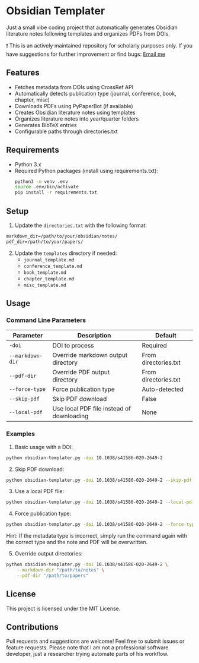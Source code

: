 # Obsidian Templater

Just a small vibe coding project that automatically generates Obsidian literature notes following templates and organizes PDFs from DOIs.

❗ This is an actively maintained repository for scholarly purposes only. If you have suggestions for further improvement or find bugs: [Email me](mailto:nico.giessmann@uni-luebeck.de)

## Features

- Fetches metadata from DOIs using CrossRef API
- Automatically detects publication type (journal, conference, book, chapter, misc)
- Downloads PDFs using PyPaperBot (if available)
- Creates Obsidian literature notes using templates
- Organizes literature notes into year/quarter folders
- Generates BibTeX entries
- Configurable paths through directories.txt

## Requirements

- Python 3.x
- Required Python packages (install using requirements.txt):
  ```bash
  python3 -m venv .env
  source .env/bin/activate
  pip install -r requirements.txt
  ```

## Setup

1. Update the `directories.txt` with the following format:
```txt
markdown_dir=/path/to/your/obsidian/notes/
pdf_dir=/path/to/your/papers/
```

2. Update the `templates` directory if needed:
   - `journal_template.md`
   - `conference_template.md`
   - `book_template.md`
   - `chapter_template.md`
   - `misc_template.md`

## Usage

### Command Line Parameters

| Parameter | Description | Default |
|-----------|-------------|---------|
| `-doi` | DOI to process | Required |
| `--markdown-dir` | Override markdown output directory | From directories.txt |
| `--pdf-dir` | Override PDF output directory | From directories.txt |
| `--force-type` | Force publication type | Auto-detected |
| `--skip-pdf` | Skip PDF download | False |
| `--local-pdf` | Use local PDF file instead of downloading | None |

### Examples

1. Basic usage with a DOI:
```bash
python obsidian-templater.py -doi 10.1038/s41586-020-2649-2
```

2. Skip PDF download:
```bash
python obsidian-templater.py -doi 10.1038/s41586-020-2649-2 --skip-pdf
```

3. Use a local PDF file:
```bash
python obsidian-templater.py -doi 10.1038/s41586-020-2649-2 --local-pdf "/path/to/paper.pdf"
```

4. Force publication type:
```bash
python obsidian-templater.py -doi 10.1038/s41586-020-2649-2 --force-type conference
```
Hint: If the metadata type is incorrect, simply run the command again with the correct type and the note and PDF will be overwritten.

5. Override output directories:
```bash
python obsidian-templater.py -doi 10.1038/s41586-020-2649-2 \
    --markdown-dir "/path/to/notes" \
    --pdf-dir "/path/to/papers"
```

## License
This project is licensed under the MIT License.

## Contributions
Pull requests and suggestions are welcome! Feel free to submit issues or feature requests. Please note that I am not a professional software developer, just a researcher trying automate parts of his workflow.